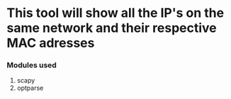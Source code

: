 # This tool will  show all the IP's on the same network and their respective MAC adresses

### Modules used 
1. scapy
2. optparse
